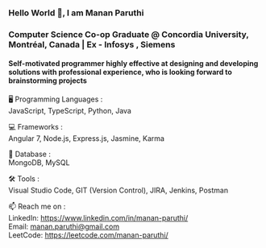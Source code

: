 ### Hello World 👋, I am Manan Paruthi 
### Computer Science Co-op Graduate @ Concordia University, Montréal, Canada | Ex - Infosys , Siemens

#### Self-motivated programmer highly effective at designing and developing solutions with professional experience, who is looking forward to brainstorming projects


🖥️ Programming Languages :   
JavaScript, TypeScript, Python, Java 

💻 Frameworks :   
Angular 7, Node.js, Express.js, Jasmine, Karma
 
💾 Database :   
MongoDB, MySQL

🛠️ Tools :   
Visual Studio Code, GIT (Version Control), JIRA, Jenkins, Postman
  

📫 Reach me on :   
 LinkedIn: https://www.linkedin.com/in/manan-paruthi/  
 Email: manan.paruthi@gmail.com  
 LeetCode: https://leetcode.com/manan-paruthi/  


<!--
**MannParutthi/MannParutthi** is a ✨ _special_ ✨ repository because its `README.md` (this file) appears on your GitHub profile.

Here are some ideas to get you started:

- 🔭 I’m currently working on ...
- 🌱 I’m currently learning ...
- 👯 I’m looking to collaborate on ...
- 🤔 I’m looking for help with ...
- 💬 Ask me about ...
- 📫 How to reach me: ...
- 😄 Pronouns: ...
- ⚡ Fun fact: ...
-->
